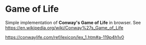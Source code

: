 # Game of Life

Simple implementation of **Conway's Game of Life** in browser. See https://en.wikipedia.org/wiki/Conway%27s_Game_of_Life


https://conwaylife.com/ref/lexicon/lex_1.htm#a-119p4h1v0
